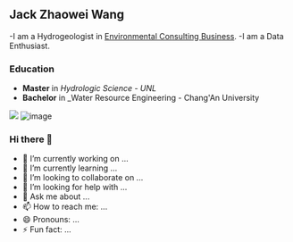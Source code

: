 ## Jack Zhaowei Wang

-I am a Hydrogeologist in [Environmental Consulting Business](https://www.linkedin.com/in/zhaowei-jack-wang-65205146/). 
-I am a Data Enthusiast.

### Education

- **Master** in _Hydrologic Science - UNL_
- **Bachelor** in _Water Resource Engineering - Chang'An University

![](https://pbs.twimg.com/profile_images/1133452401111912449/YzYLV-9o_400x400.png)
![image](https://user-images.githubusercontent.com/47303462/110416259-60413000-8061-11eb-9a72-cdd1e94ddc8a.png)


### Hi there 👋

- 🔭 I’m currently working on ...
- 🌱 I’m currently learning ...
- 👯 I’m looking to collaborate on ...
- 🤔 I’m looking for help with ...
- 💬 Ask me about ...
- 📫 How to reach me: ...
- 😄 Pronouns: ...
- ⚡ Fun fact: ...

<!--
**DataGeoranger/DataGeoranger** is a ✨ _special_ ✨ repository because its `README.md` (this file) appears on your GitHub profile.

Here are some ideas to get you started:

- 🔭 I’m currently working on ...
- 🌱 I’m currently learning ...
- 👯 I’m looking to collaborate on ...
- 🤔 I’m looking for help with ...
- 💬 Ask me about ...
- 📫 How to reach me: ...
- 😄 Pronouns: ...
- ⚡ Fun fact: ...
-->
